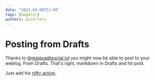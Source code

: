 ```yaml
---
date: "2023-03-08T21:09"
tags: [omgalol]
authors: pstollery
---
```

# Posting from Drafts
<!-- truncate -->

Thanks to ‪@maique@social.lol‬ you might now be able to post to your weblog. From Drafts. That's right, markdown in Drafts and hit post. 

Just add his [nifty action](https://directory.getdrafts.com/a/2HW). 